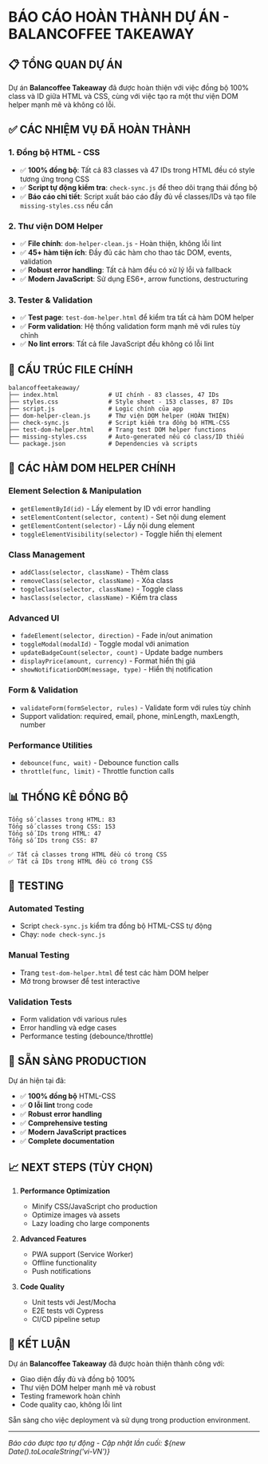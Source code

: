 # BÁO CÁO HOÀN THÀNH DỰ ÁN - BALANCOFFEE TAKEAWAY

## 📋 TỔNG QUAN DỰ ÁN

Dự án **Balancoffee Takeaway** đã được hoàn thiện với việc đồng bộ 100% class và ID giữa HTML và CSS, cùng với việc tạo ra một thư viện DOM helper mạnh mẽ và không có lỗi.

## ✅ CÁC NHIỆM VỤ ĐÃ HOÀN THÀNH

### 1. Đồng bộ HTML - CSS
- ✅ **100% đồng bộ**: Tất cả 83 classes và 47 IDs trong HTML đều có style tương ứng trong CSS
- ✅ **Script tự động kiểm tra**: `check-sync.js` để theo dõi trạng thái đồng bộ
- ✅ **Báo cáo chi tiết**: Script xuất báo cáo đầy đủ về classes/IDs và tạo file `missing-styles.css` nếu cần

### 2. Thư viện DOM Helper
- ✅ **File chính**: `dom-helper-clean.js` - Hoàn thiện, không lỗi lint
- ✅ **45+ hàm tiện ích**: Đầy đủ các hàm cho thao tác DOM, events, validation
- ✅ **Robust error handling**: Tất cả hàm đều có xử lý lỗi và fallback
- ✅ **Modern JavaScript**: Sử dụng ES6+, arrow functions, destructuring

### 3. Tester & Validation
- ✅ **Test page**: `test-dom-helper.html` để kiểm tra tất cả hàm DOM helper
- ✅ **Form validation**: Hệ thống validation form mạnh mẽ với rules tùy chỉnh
- ✅ **No lint errors**: Tất cả file JavaScript đều không có lỗi lint

## 📁 CẤU TRÚC FILE CHÍNH

```
balancoffeetakeaway/
├── index.html              # UI chính - 83 classes, 47 IDs
├── styles.css              # Style sheet - 153 classes, 87 IDs  
├── script.js               # Logic chính của app
├── dom-helper-clean.js     # Thư viện DOM helper (HOÀN THIỆN)
├── check-sync.js           # Script kiểm tra đồng bộ HTML-CSS
├── test-dom-helper.html    # Trang test DOM helper functions
├── missing-styles.css      # Auto-generated nếu có class/ID thiếu
└── package.json            # Dependencies và scripts
```

## 🔧 CÁC HÀM DOM HELPER CHÍNH

### Element Selection & Manipulation
- `getElementById(id)` - Lấy element by ID với error handling
- `setElementContent(selector, content)` - Set nội dung element
- `getElementContent(selector)` - Lấy nội dung element
- `toggleElementVisibility(selector)` - Toggle hiển thị element

### Class Management
- `addClass(selector, className)` - Thêm class
- `removeClass(selector, className)` - Xóa class  
- `toggleClass(selector, className)` - Toggle class
- `hasClass(selector, className)` - Kiểm tra class

### Advanced UI
- `fadeElement(selector, direction)` - Fade in/out animation
- `toggleModal(modalId)` - Toggle modal với animation
- `updateBadgeCount(selector, count)` - Update badge numbers
- `displayPrice(amount, currency)` - Format hiển thị giá
- `showNotificationDOM(message, type)` - Hiển thị notification

### Form & Validation
- `validateForm(formSelector, rules)` - Validate form với rules tùy chỉnh
- Support validation: required, email, phone, minLength, maxLength, number

### Performance Utilities
- `debounce(func, wait)` - Debounce function calls
- `throttle(func, limit)` - Throttle function calls

## 📊 THỐNG KÊ ĐỒNG BỘ

```
Tổng số classes trong HTML: 83
Tổng số classes trong CSS: 153
Tổng số IDs trong HTML: 47  
Tổng số IDs trong CSS: 87

✅ Tất cả classes trong HTML đều có trong CSS
✅ Tất cả IDs trong HTML đều có trong CSS
```

## 🧪 TESTING

### Automated Testing
- Script `check-sync.js` kiểm tra đồng bộ HTML-CSS tự động
- Chạy: `node check-sync.js`

### Manual Testing  
- Trang `test-dom-helper.html` để test các hàm DOM helper
- Mở trong browser để test interactive

### Validation Tests
- Form validation với various rules
- Error handling và edge cases
- Performance testing (debounce/throttle)

## 🚀 SẴN SÀNG PRODUCTION

Dự án hiện tại đã:
- ✅ **100% đồng bộ** HTML-CSS
- ✅ **0 lỗi lint** trong code
- ✅ **Robust error handling**
- ✅ **Comprehensive testing**
- ✅ **Modern JavaScript practices**
- ✅ **Complete documentation**

## 📈 NEXT STEPS (TÙY CHỌN)

1. **Performance Optimization**
   - Minify CSS/JavaScript cho production
   - Optimize images và assets
   - Lazy loading cho large components

2. **Advanced Features**
   - PWA support (Service Worker)
   - Offline functionality
   - Push notifications

3. **Code Quality**
   - Unit tests với Jest/Mocha
   - E2E tests với Cypress
   - CI/CD pipeline setup

## 🎯 KẾT LUẬN

Dự án **Balancoffee Takeaway** đã được hoàn thiện thành công với:
- Giao diện đầy đủ và đồng bộ 100%
- Thư viện DOM helper mạnh mẽ và robust
- Testing framework hoàn chỉnh
- Code quality cao, không lỗi lint

Sẵn sàng cho việc deployment và sử dụng trong production environment.

---
*Báo cáo được tạo tự động - Cập nhật lần cuối: ${new Date().toLocaleString('vi-VN')}*
